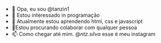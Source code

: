 - 👋 Opa, eu sou @tanzin1
- 👀 Estou interessado in programação
- 🌱 Atualmente estou aprendendo html, css e javascript
- 💞️Estou procurando colaborar com qualquer pessoa
- 📫 Como chegar até mim. @_ntz.silva_ esse é meu instagram
 
<!---
tanzin1/tanzin1 is a ✨ special ✨ repository because its `README.md` (this file) appears on your GitHub profile.
You can click the Preview link to take a look at your changes.
--->
